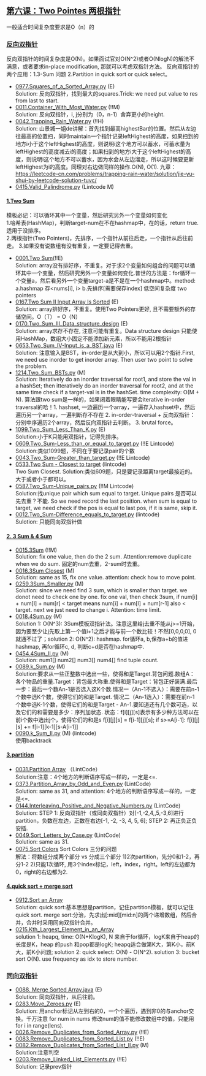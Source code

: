 ## [第六课：Two Pointes 两根指针]()
一般适合时间复杂度要求是O（n）的

### [反向双指针]()
反向双指针的时间复杂度是O(N)。如果面试官对O(N^2)或者O(NlogN)的解法不满意，或者要求in-place modification, 那就可以考虑双指针方法。
反向双指针的两个应用：1.3-Sum 问题 2.Partition in quick sort or quick select。
- [0977.Squares_of_a_Sorted_Array.py](Solutions/0977.Squares_of_a_Sorted_Array.py) (E) <br>
  Solution: 反向双指针，找到最大的squares.Trick: we need put value to res from last to start.
- [0011.Container_With_Most_Water.py](Solutions/0011.Container_With_Most_Water.py)  (!!M)  <br>
  Solution: 反向双指针，i, j分别为（0，n-1）舍弃更小的height.
- [0042.Trapping_Rain_Water.py](Solutions/0042.Trapping_Rain_Water.py) (!!H) <br>
  Solution: 山景城一姐de讲解：首先找到最高highestBar的位置。然后从左边往最高的位置扫，同时maintain一个指针记录leftHighest的高度，如果扫到的地方i小于这个leftHighest的高度，则说明i这个地方可以蓄水，可蓄水量为leftHighest的高度减去i的高度；如果扫到的地方i大于这个leftHighest的高度，则说明i这个地方不可以蓄水，因为水会从左边溜走，所以这时候要更新leftHighest为i的高度。同理对右边做同样的操作.O(N), O(1).
九章：https://leetcode-cn.com/problems/trapping-rain-water/solution/jie-yu-shui-by-leetcode-solution-tuvc/
- [0415.Valid_Palindrome.py](Solutions/0415.Valid_Palindrome.py) (Lintcode M) <br>

#### [1.Two Sum]()
模板必记：可以循环其中一个变量，然后研究另外一个变量如何变化  <br>
1.哈希表(HashMap)，判断target-num在不在hashmap中，在的话，return true.适用于没排序。 <br>
2.两根指针(Two Pointers)，先排序，一个指针从前往后走，一个指针从后往前走。
3.如果没有说数组有没有重复，一定要记得去重。  <br>

- [0001.Two Sum](Solutions/0001.Two_Sum.py)(!!E) <br>
Solution: array没有排好序，不重复。对于求2个变量如何组合的问题可以循环其中一个变量，然后研究另外一个变量如何变化.普世的方法是：for循环一个变量a，然后看另外一个变量target-a是不是在一个hashmap中。method: a.hashmap 存<nums[i], i>   b.先排序[需要保存index] 低空间复杂度 two pointers  <br>
- [0167.Two Sum II Input Array Is Sorted](Solutions/0167.Two_Sum_II_Input_Array_Is_Sorted.py) (E)<br> 
  Solution: array排好序，不重复。使用Two Pointers更好, 且不需要额外的存储空间。O（T） = O（N） 
- [0170.Two_Sum_III_Data_structure_design](Solutions/0170.Two_Sum_III_Data_structure_design.py) (E) <br> 
  Solution: array求存不存在, 注意可能有重复。Data structure design 只能使用HashMap，数组大小固定不能添加新元素，所以不能用2根指针 <br>
- [0653.Two_Sum_IV-Input_is_a_BST.java](Solutions/0653.Two_Sum_IV-Input_is_a_BST.java) (E)  <br> 
  Solution: 注意输入是BST，in-order是从大到小，所以可以用2个指针.First, we need use inorder to get inorder array. Then user two point to solve the problem.
- [1214.Two_Sum_BSTs.py](Solutions/1214.Two_Sum_BSTs.py) (M)  <br> 
  Solution: Iteratively do an inorder traversal for root1, and store the val in a hashSet; then itteratively do an inorder traversal for root2, and at the same time check if a target-val is in the hashSet. time complexity: O(M + N). 算法跟two sum是一样的，如果闭着眼睛能写要会iterative in-order traversal的哈！1. hashset, 一边遍历一个array，一遍存入hashset中，然后遍历另一个array，一遍判断存不存在 2. in-order-traversal + 反向双指针：分别中序遍历2个array，然后反向双指针去判断。 3. brutal force。
- [1099.Two_Sum_Less_Than_K.py](Solutions/1099.Two_Sum_Less_Than_K.py) (E) <br> 
  Solution:小于K只能用双指针，记得先排序。
- [0609.Two_Sum-Less_than_or_equal_to_target.py](Solutions/0609.Two_Sum-Less_than_or_equal_to_target.py) (!!E Lintcode) <br> 
  Solution:类似1099题，不同在于要记录pair的个数
- [0043.Two_Sum-Greater_than_target.py](Solutions/0043.Two_Sum-Greater_than_target.py) (!!E Lintcode) <br> 
- [0533.Two Sum - Closest to target](Solutions/0533.Two_Sum-Closest_to_target.java)  (lintcode)  <br> 
Two Sum Closest. Solution:类似609题，只是要记录距离target最接近的。大于或者小于都可以。
- [0587.Two_Sum-Unique_pairs.py](Solutions/0587.Two_Sum-Unique_pairs.py)  (!!M Lintcode)  <br> 
  Solution:找unique pair which sum equal to target. Unique pairs 是否可以先去重？不能. So we need record the last position. when sum is equal to target, we need check if the pos is equal to last pos, if it is same, skip it.
- [0012.Two_Sum-Difference_equals_to_target.py](Solutions/0012.Two_Sum-Difference_equals_to_target.py) (lintcode)  <br>
  Sulotion: 只能同向双指针做   

#### [2. 3 Sum & 4 Sum]()
- [0015.3Sum](Solutions/0015.3Sum.java)  (!!M) <br>
  Solution: fix one value, then do the 2 sum. Attention:remove duplicate when we do sum. 固定的num去重，2-sum时去重。
- [0016.3Sum Closest](Solutions/0016.3Sum_Closest.java) (M) <br>
  Solution: same as 15, fix one value. attention: check how to move point.
- [0259.3Sum_Smaller.py](Solutions/0259.3Sum_Smaller.py) (M) <br>
  Solution: since we need find 3 sum, which is smaller than target. we donot need to check one by one. fix one val, then check 3sum, if num[i] + num[l] + num[r] < target means num[i] + num[l] + num[r-1] also < target. next we just need to change i. Attention: time limit.
- [0018.4Sum.py](Solutions/0018.4Sum.py) (M)   <br>
  Solution 1: O(N^3): 3Sum模板双指针法。注意这里给j去重不能从j>=1开始，因为要至少让j先取上第一个值i+1之后才能与前一个数比较！不然[0,0,0,0], 0就通不过了；solution 2: O(N^2): hashmap. for循环a, b,保存a+b的值进hashmap, 再for循环c, d, 判断c+d是否在hashmap中.
- [0454.4Sum_II.py](Solutions/0454.4Sum_II.py) (M) <br>
  Solution: num1[] num2[] num3[] num4[] find tuple count.  
- [0089.k_Sum.py](Solutions/0089.k_Sum.py) (M)    <br>
Solution:要求从一些正整数中选出一些，使得和是Target.背包问题.数组A：各个物品的重量.Target：背包最大称重.使得和是Target：背包正好装满.最后一步：最后一个数An-1是否选入这K个数.情况一（An-1不选入）：需要在前n-1个数中选K个数，使得它们的和是Target. 情况二（An-1选入）：需要在前n-1个数中选K-1个数，使得它们的和是Target - An-1.要知道还有几个数可选，以及它们的和需要是多少：序列加状态. 状态：f[i][j][s]表示有多少种方法可以在前i个数中选出j个，使得它们的和是s
f[i][j][s] = f[i-1][j][s]; if s>=A[i-1]: f[i][j][s] += f[i-1][k-1][s-A[i-1]]
- [0090.k_Sum_II.py](Solutions/0090.k_Sum_II.py) (M) (lintcode) <br>
使用backtrack
  
#### [3.partition]()
- [0031.Partition Array](Solutions/0031.Partition_Array.py) （LintCode）  <br>
  Solution:注意：4个地方的判断语序写成一样的，一定是<=.
- [0373.Partition_Array_by_Odd_and_Even.py](Solutions/0373.Partition_Array_by_Odd_and_Even.py) (LintCode)<br>
  Solution: same as 31, and attention: 4个地方的判断语序写成一样的，一定是<=.
- [0144.Interleaving_Positive_and_Negative_Numbers.py](Solutions/0144.Interleaving_Positive_and_Negative_Numbers.py) (LintCode)<br>
  Solution: STEP 1: 反向双指针（或同向双指针）对[-1,-2,4,,5,-3,6]进行partition，负数在左边，正数在右边[-1, -2, -3, 4, 5, 6]; STEP 2: 再正负正负安插.
- [0049.Sort_Letters_by_Case.py](Solutions/0049.Sort_Letters_by_Case.py) (LintCode)<br>
  Solution: same as 31.
- [0075.Sort Colors](Solutions/0075.Sort_Colors.py) Sort Colors 三分的问题     <br>
  解法：将数组分成两个部分 vs 分成三个部分 1)2次partition，先分0和1-2，再分1-2  2)只能1次循环, 用3个index标记，left，index，right。left的左边都为0，right的右边都为2.
  
#### [4.quick sort + merge sort]()

- [0912.Sort an Array](Solutions/0912.Sort_an_Array.py)  <br>
  Solution: quick sort:基本思想是partition，记住partition模板，就可以记住quick sort.
  merge sort:分治，先求出[:mid][mid:n]的两个递增数组，然后合并，合并时采用同向双指针合并。
- [0215.Kth_Largest_Element_in_an_Array](Solutions/0215.Kth_Largest_Element_in_an_Array.py)  <br>
  solution 1: heapq, time: O(N+KlogK), N 来自于for循环，logK来自于heap的长度是K，heap 的push 和pop都是logK; heapq适合做第K大，第K小，前K大，前K小问题; solution 2: quick select: O(N) - O(N^2). solution 3: bucket sort O(N). use frequency as idx to store number.

### [同向双指针]()
- [0088. Merge Sorted Array.java](Solutions/0088.Merge_Sorted_Array.java) (E) <br>
  Solution: 同向双指针，从后往前。
- [0283.Move_Zeroes.py](Solutions/0283.Move_Zeroes.py) (E) <br>
  Solution: 用anchor标记从左到右的0，一个个遍历，遇到非0的与anchor交换。千万注意 for num in nums 修改num的值不能修改数组中的值，只能用for i in range(lens).
- [0026.Remove_Duplicates_from_Sorted_Array.py](Solutions/0026.Remove_Duplicates_from_Sorted_Array.py) (!!E) <br>
- [0083.Remove_Duplicates_from_Sorted_List.py](Solutions/0083.Remove_Duplicates_from_Sorted_List.py) (!!E) <br>
- [0082.Remove_Duplicates_from_Sorted_List_II.py](Solutions/0082.Remove_Duplicates_from_Sorted_List_II.py) (M) <br>
  Solution:注意判空
- [0203.Remove_Linked_List_Elements.py](Solutions/0203.Remove_Linked_List_Elements.py) (!!E) <br>
  Solution: 记录prev指针
  

